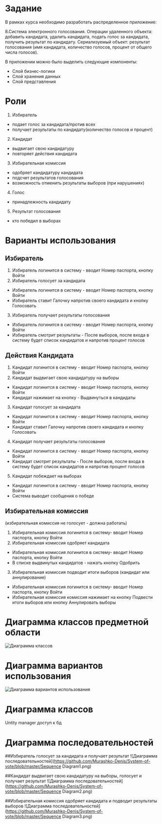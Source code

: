 # Задание
В рамках курса  необходимо разработать распределенное приложение:

8.Система электронного голосования. 
Операции удаленного объекта: добавить кандидата, удалить кандидата, подать голос за кандидата, получить результат по кандидату. 
Сериализуемый объект: результат голосования (имя кандидата, количество голосов, процент от общего числа голосов).


В приложении можно было выделить следующие компоненты:

* Слой бизнес-логики
* Слой хранения данных
* Слой представления

# Роли
1. Избиратель
 * подает голос за кандидата/против всех
 * получает результаты по кандидату(количество голосов и процент)

2. Кандидат
 * выдвигает свою кандидатуру
 * повторяет действия кандидата
 
3. Избирательная комиссия
 * одобряет кандидатуру кандидата
 * подсчет результатов голосования
 * возможность отменить результаты выборов (при нарушениях) 

4. Голос
 * принадлежность кандидату

5. Результат голосования
 * кто победил в выборах
 

# Варианты использования

## Избиратель
1. Избиратель логинится в систему - вводит Номер паспорта, кнопку Войти
2. Избиратель голосует за кандидата
  * Избиратель логинится в систему - вводит Номер паспорта, кнопку Войти
  * Избиратель ставит Галочку напротив своего кандидата и кнопку Голосовать
3. Избиратель получает результаты голосования 
 * Избиратель логинится в систему - вводит Номер паспорта, кнопку Войти
 * Избиратель смотрит результаты - После выборов, после входа в систему будет список кандидатов и напротив процент голосов 

## Действия Кандидата
1. Кандидат логинится в систему - вводит Номер паспорта, кнопку Войти
2. Кандидат выдвигает свою кандидатуру на выборы
 * Кандидат логинится в систему - вводит Номер паспорта, кнопку Войти
 * Кандидат нажимает на кнопку - Выдвинуться в кандидаты
3. Кандидат голосует за кандидата
  * Кандидат логинится в систему - вводит Номер паспорта, кнопку Войти
  * Кандидат ставит Галочку напротив своего кандидата и кнопку Голосовать
4. Кандидат получает результаты голосования
 * Кандидат логинится в систему - вводит Номер паспорта, кнопку Войти
 * Кандидат смотрит результаты - После выборов, после входа в систему будет список кандидатов и напротив процент голосов 


5. Кандидат побеждает на выборах
 * Кандидат логинится в систему - вводит Номер паспорта, кнопку Войти
 * Система выводит сообщения о победе


## Избирательная комиссия 
(избирательная комиссия не голосует - должна работать)

1. Избирательная комиссия логинится в систему- вводит Номер паспорта, кнопку Войти
2. Избирательная комиссия одобряет кандидата
 * Избирательная комиссия логинится в систему- вводит Номер паспорта, кнопку Войти
 * В списке выдвинутых кандидатов - нажать кнопку Одобрить
3. Избирательная комиссия подводит итоги выборов (кандидат или аннулирование) 
 * Избирательная комиссия логинится в систему- вводит Номер паспорта, кнопку Войти
 * Избирательная комиссия комиссия нажимает на кнопку Подвести итоги выборов или  кнопку Аннулировать выборы

# Диаграмма классов предметной области
![Диаграмма классов](https://github.com/Murashko-Denis/System-of-vote/blob/master/classes.png) 
# Диаграмма вариантов использования
![Диаграмма вариантов использования](https://github.com/Murashko-Denis/System-of-vote/blob/master/UseCase.png)

# Диаграмма классов
Untity manager
доступ к бд


# Диаграмма последовательностей

##Избиратель голосует за кандидата и получает результат
![Диаграмма последовательностей](https://github.com/Murashko-Denis/System-of-vote/blob/master/Sequence Diagram1.png)

##Кандидат выдвигает свою кандидатуру на выборы, голосует и получает результат
![Диаграмма последовательностей](https://github.com/Murashko-Denis/System-of-vote/blob/master/Sequence Diagram2.png)

##Избирательная комиссия одобряет кандидата и подводит результаты выборов
![Диаграмма последовательностей](https://github.com/Murashko-Denis/System-of-vote/blob/master/Sequence Diagram3.png)